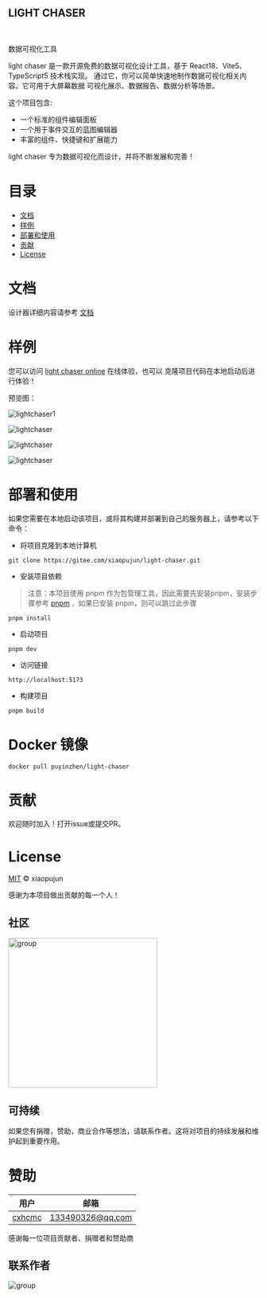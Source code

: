 <h2> LIGHT CHASER</h2>

<p>
    <img alt="" src="https://img.shields.io/badge/version-v1.5.0-blue">
    <img alt="" src="https://img.shields.io/badge/license-MIT-08CE5D?logoColor=08CE5D">
    <img alt="" src="https://img.shields.io/badge/TypeScript-blue">
    <img alt="" src="https://img.shields.io/badge/React-61daeb?logoColor=08CE5D">
    <img alt="" src="https://img.shields.io/badge/Vite-purple">
    <img alt="" src="https://img.shields.io/badge/Mobx-FFEB0B">
</p>

<p>数据可视化工具</p>

light chaser 是一款开源免费的数据可视化设计工具，基于 React18、Vite5、TypeScript5 技术栈实现。
通过它，你可以简单快速地制作数据可视化相关内容。它可用于大屏幕数据 可视化展示、数据报告、数据分析等场景。

这个项目包含:

- 一个标准的组件编辑面板
- 一个用于事件交互的蓝图编辑器
- 丰富的组件、快捷键和扩展能力

light chaser 专为数据可视化而设计，并将不断发展和完善！

# 目录

- [文档](#文档)
- [样例](#样例)
- [部署和使用](#部署和使用)
- [贡献](#贡献)
- [License](#License)

# 文档

设计器详细内容请参考 [文档](https://xiaopujun.github.io/light-chaser-doc/#/)

# 样例

您可以访问 [light chaser online](https://xiaopujun.github.io/light-chaser-app/#) 在线体验，也可以 克隆项目代码在本地启动后进行体验！

预览图：

![lightchaser1](https://i.072333.xyz/file/8ff8361817216f2fb1c47.png)

![lightchaser](https://i.072333.xyz/file/b3d60f091201818432a98.png)

![lightchaser](https://i.072333.xyz/file/802e2d2b4d95fa32fae48.png)

![lightchaser](https://i.072333.xyz/file/51819086932cb1b559a15.png)


# 部署和使用

如果您需要在本地启动该项目，或将其构建并部署到自己的服务器上，请参考以下命令：

- 将项目克隆到本地计算机

```shell
git clone https://gitee.com/xiaopujun/light-chaser.git
```

- 安装项目依赖

> 注意：本项目使用 pnpm 作为包管理工具，因此需要先安装pnpm，安装步骤参考 [pnpm](https://pnpm.io/zh/)
> ，如果已安装 pnpm，则可以跳过此步骤

```shell
pnpm install
```

- 启动项目

```shell
pnpm dev
```

- 访问链接

```shell
http://localhost:5173
```

- 构建项目

```shell
pnpm build
```

# Docker 镜像

```shell
docker pull puyinzhen/light-chaser
```

# 贡献

欢迎随时加入！打开issue或提交PR。

# License

[MIT](LICENSE) © xiaopujun

感谢为本项目做出贡献的每一个人！

## 社区

<div style="display: flex">
    <img style="width: 300px" alt="group" src="https://s2.loli.net/2024/09/16/oTmvi97Vt465zC1.jpg">
</div>

## 可持续

如果您有捐赠，赞助，商业合作等想法，请联系作者。这将对项目的持续发展和维护起到重要作用。

# 赞助

| 用户                                  | 邮箱               |
|-------------------------------------|------------------|
| [cxhcmc](https://github.com/cxhcmc) | 133490326@qq.com |

感谢每一位项目贡献者、捐赠者和赞助商

## 联系作者

<div style="display: flex">
    <div  style="width: 50%"><img alt="group" src="https://i.072333.xyz/file/110e9602ef12a7d93bff0.jpg"></div>
</div>

